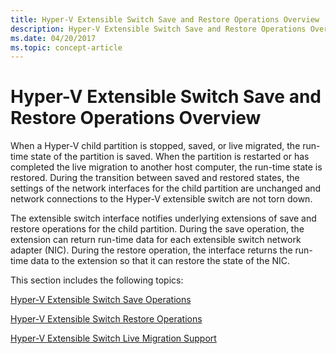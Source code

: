 ```yaml
---
title: Hyper-V Extensible Switch Save and Restore Operations Overview
description: Hyper-V Extensible Switch Save and Restore Operations Overview
ms.date: 04/20/2017
ms.topic: concept-article
---
```


# Hyper-V Extensible Switch Save and Restore Operations Overview


When a Hyper-V child partition is stopped, saved, or live migrated, the run-time state of the partition is saved. When the partition is restarted or has completed the live migration to another host computer, the run-time state is restored. During the transition between saved and restored states, the settings of the network interfaces for the child partition are unchanged and network connections to the Hyper-V extensible switch are not torn down.

The extensible switch interface notifies underlying extensions of save and restore operations for the child partition. During the save operation, the extension can return run-time data for each extensible switch network adapter (NIC). During the restore operation, the interface returns the run-time data to the extension so that it can restore the state of the NIC.

This section includes the following topics:

[Hyper-V Extensible Switch Save Operations](hyper-v-extensible-switch-save-operations.md)

[Hyper-V Extensible Switch Restore Operations](hyper-v-extensible-switch-restore-operations.md)

[Hyper-V Extensible Switch Live Migration Support](hyper-v-extensible-switch-live-migration-support.md)

 

 





